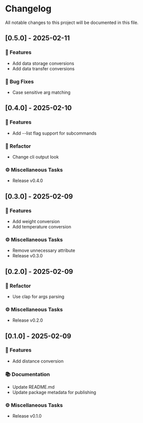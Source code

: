 # Changelog

All notable changes to this project will be documented in this file.

## [0.5.0] - 2025-02-11

### 🚀 Features

- Add data storage conversions
- Add data transfer conversions

### 🐛 Bug Fixes

- Case sensitive arg matching

## [0.4.0] - 2025-02-10

### 🚀 Features

- Add --list flag support for subcommands

### 🚜 Refactor

- Change cli output look

### ⚙️ Miscellaneous Tasks

- Release v0.4.0

## [0.3.0] - 2025-02-09

### 🚀 Features

- Add weight conversion
- Add temperature conversion

### ⚙️ Miscellaneous Tasks

- Remove unnecessary attribute
- Release v0.3.0

## [0.2.0] - 2025-02-09

### 🚜 Refactor

- Use clap for args parsing

### ⚙️ Miscellaneous Tasks

- Release v0.2.0

## [0.1.0] - 2025-02-09

### 🚀 Features

- Add distance conversion

### 📚 Documentation

- Update README.md
- Update package metadata for publishing

### ⚙️ Miscellaneous Tasks

- Release v0.1.0

<!-- generated by git-cliff -->
